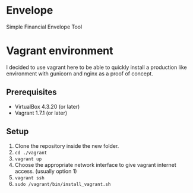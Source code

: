# Envelope
Simple Financial Envelope Tool 

# Vagrant environment

I decided to use vagrant here to be able to quickly install a production like environment with gunicorn and nginx as a proof of concept.

## Prerequisites

- VirtualBox 4.3.20 (or later)
- Vagrant 1.7.1 (or later)

## Setup

1. Clone the repository inside the new folder.
2. `cd ./vagrant`
3. `vagrant up`
4. Choose the appropriate network interface to give vagrant internet access. (usually option 1)
6. `vagrant ssh`
7. `sudo /vagrant/bin/install_vagrant.sh`
